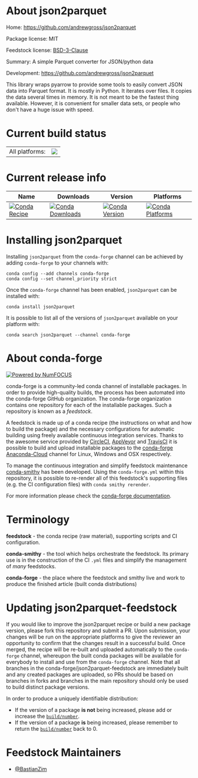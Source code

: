 About json2parquet
==================

Home: https://github.com/andrewgross/json2parquet

Package license: MIT

Feedstock license: [BSD-3-Clause](https://github.com/conda-forge/json2parquet-feedstock/blob/main/LICENSE.txt)

Summary: A simple Parquet converter for JSON/python data

Development: https://github.com/andrewgross/json2parquet

This library wraps pyarrow to provide some tools to easily convert JSON data into Parquet format. It is mostly in Python. It iterates over files. It copies the data several times in memory. It is not meant to be the fastest thing available. However, it is convenient for smaller data sets, or people who don't have a huge issue with speed.

Current build status
====================


<table><tr><td>All platforms:</td>
    <td>
      <a href="https://dev.azure.com/conda-forge/feedstock-builds/_build/latest?definitionId=11646&branchName=main">
        <img src="https://dev.azure.com/conda-forge/feedstock-builds/_apis/build/status/json2parquet-feedstock?branchName=main">
      </a>
    </td>
  </tr>
</table>

Current release info
====================

| Name | Downloads | Version | Platforms |
| --- | --- | --- | --- |
| [![Conda Recipe](https://img.shields.io/badge/recipe-json2parquet-green.svg)](https://anaconda.org/conda-forge/json2parquet) | [![Conda Downloads](https://img.shields.io/conda/dn/conda-forge/json2parquet.svg)](https://anaconda.org/conda-forge/json2parquet) | [![Conda Version](https://img.shields.io/conda/vn/conda-forge/json2parquet.svg)](https://anaconda.org/conda-forge/json2parquet) | [![Conda Platforms](https://img.shields.io/conda/pn/conda-forge/json2parquet.svg)](https://anaconda.org/conda-forge/json2parquet) |

Installing json2parquet
=======================

Installing `json2parquet` from the `conda-forge` channel can be achieved by adding `conda-forge` to your channels with:

```
conda config --add channels conda-forge
conda config --set channel_priority strict
```

Once the `conda-forge` channel has been enabled, `json2parquet` can be installed with:

```
conda install json2parquet
```

It is possible to list all of the versions of `json2parquet` available on your platform with:

```
conda search json2parquet --channel conda-forge
```


About conda-forge
=================

[![Powered by
NumFOCUS](https://img.shields.io/badge/powered%20by-NumFOCUS-orange.svg?style=flat&colorA=E1523D&colorB=007D8A)](https://numfocus.org)

conda-forge is a community-led conda channel of installable packages.
In order to provide high-quality builds, the process has been automated into the
conda-forge GitHub organization. The conda-forge organization contains one repository
for each of the installable packages. Such a repository is known as a *feedstock*.

A feedstock is made up of a conda recipe (the instructions on what and how to build
the package) and the necessary configurations for automatic building using freely
available continuous integration services. Thanks to the awesome service provided by
[CircleCI](https://circleci.com/), [AppVeyor](https://www.appveyor.com/)
and [TravisCI](https://travis-ci.com/) it is possible to build and upload installable
packages to the [conda-forge](https://anaconda.org/conda-forge)
[Anaconda-Cloud](https://anaconda.org/) channel for Linux, Windows and OSX respectively.

To manage the continuous integration and simplify feedstock maintenance
[conda-smithy](https://github.com/conda-forge/conda-smithy) has been developed.
Using the ``conda-forge.yml`` within this repository, it is possible to re-render all of
this feedstock's supporting files (e.g. the CI configuration files) with ``conda smithy rerender``.

For more information please check the [conda-forge documentation](https://conda-forge.org/docs/).

Terminology
===========

**feedstock** - the conda recipe (raw material), supporting scripts and CI configuration.

**conda-smithy** - the tool which helps orchestrate the feedstock.
                   Its primary use is in the construction of the CI ``.yml`` files
                   and simplify the management of *many* feedstocks.

**conda-forge** - the place where the feedstock and smithy live and work to
                  produce the finished article (built conda distributions)


Updating json2parquet-feedstock
===============================

If you would like to improve the json2parquet recipe or build a new
package version, please fork this repository and submit a PR. Upon submission,
your changes will be run on the appropriate platforms to give the reviewer an
opportunity to confirm that the changes result in a successful build. Once
merged, the recipe will be re-built and uploaded automatically to the
`conda-forge` channel, whereupon the built conda packages will be available for
everybody to install and use from the `conda-forge` channel.
Note that all branches in the conda-forge/json2parquet-feedstock are
immediately built and any created packages are uploaded, so PRs should be based
on branches in forks and branches in the main repository should only be used to
build distinct package versions.

In order to produce a uniquely identifiable distribution:
 * If the version of a package **is not** being increased, please add or increase
   the [``build/number``](https://docs.conda.io/projects/conda-build/en/latest/resources/define-metadata.html#build-number-and-string).
 * If the version of a package **is** being increased, please remember to return
   the [``build/number``](https://docs.conda.io/projects/conda-build/en/latest/resources/define-metadata.html#build-number-and-string)
   back to 0.

Feedstock Maintainers
=====================

* [@BastianZim](https://github.com/BastianZim/)


